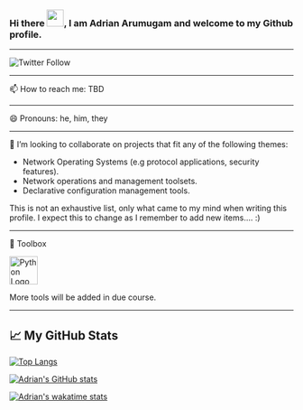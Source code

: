 ### Hi there <img src="https://raw.githubusercontent.com/MartinHeinz/MartinHeinz/master/wave.gif" width="30px">, I am Adrian Arumugam and welcome to my Github profile.

---

![Twitter Follow](https://img.shields.io/twitter/follow/moogzy?style=social)

---

📫 How to reach me: TBD

---

😄 Pronouns: he, him, they

---

👯 I’m looking to collaborate on projects that fit any of the following themes:

* Network Operating Systems (e.g protocol applications, security features).
* Network operations and management toolsets.
* Declarative configuration management tools.

This is not an exhaustive list, only what came to my mind when writing this profile. I expect this to change as I remember to add new items.... :)

---

🧰 Toolbox

<img src="https://cdn.worldvectorlogo.com/logos/python-3.svg" alt="Python Logo" width="50" height="50"/>

More tools will be added in due course.

---

## &#x1f4c8; My GitHub Stats

[![Top Langs](https://github-readme-stats.vercel.app/api/top-langs/?username=moogzy&hide=html,css&theme=tokyonight&layout=compact)](https://github.com/anuraghazra/github-readme-stats)

[![Adrian's GitHub stats](https://github-readme-stats.vercel.app/api?username=moogzy&theme=tokyonight&layout=compact)](https://github.com/anuraghazra/github-readme-stats)

[![Adrian's wakatime stats](https://github-readme-stats.vercel.app/api/wakatime?username=moogzy&layout=compact)](https://github.com/anuraghazra/github-readme-stats)
